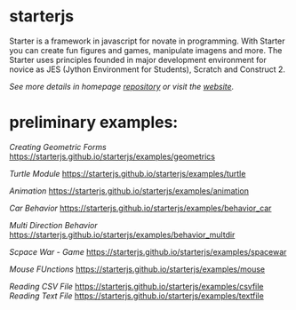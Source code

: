 # starterjs


Starter is a framework in javascript for novate in programming. With Starter you can create fun figures and games, manipulate imagens and
more. The Starter uses principles founded in major development environment for novice as JES (Jython Environment for Students), Scratch and Construct 2.

*See more details in homepage [repository](https://github.com/starterjs/starterjs.github.io) or visit the [website](https://starterjs.github.io/).*


# preliminary examples:

*Creating Geometric Forms*
https://starterjs.github.io/starterjs/examples/geometrics

*Turtle Module*
https://starterjs.github.io/starterjs/examples/turtle

*Animation*
https://starterjs.github.io/starterjs/examples/animation

*Car Behavior*
https://starterjs.github.io/starterjs/examples/behavior_car

*Multi Direction Behavior*
https://starterjs.github.io/starterjs/examples/behavior_multdir

*Scpace War - Game*
https://starterjs.github.io/starterjs/examples/spacewar

*Mouse FUnctions*
https://starterjs.github.io/starterjs/examples/mouse

*Reading CSV File*
https://starterjs.github.io/starterjs/examples/csvfile
*Reading Text File*
https://starterjs.github.io/starterjs/examples/textfile
